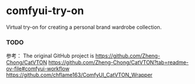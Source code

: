 # comfyui-try-on
Virtual try-on for creating a personal brand wardrobe collection.

### TODO


参考：
The original GitHub project is https://github.com/Zheng-Chong/CatVTON
https://github.com/Zheng-Chong/CatVTON?tab=readme-ov-file#comfyui-workflow
https://github.com/chflame163/ComfyUI_CatVTON_Wrapper

